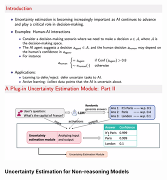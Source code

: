 


<img src="src/seminar/1.png" width="600"> 


<img src="src/seminar/2.png" width="600"> 

### Uncertainty Estimation for Non-reasoning Models

